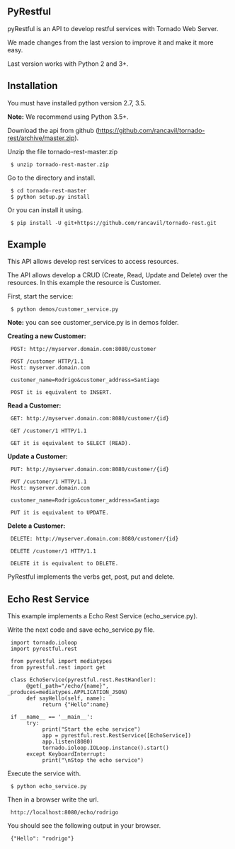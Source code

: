 PyRestful
---------

pyRestful is an API to develop restful services with Tornado Web Server.

We made changes from the last version to improve it and make it more easy.

Last version works with Python 2 and 3+.

Installation
------------

You must have installed python version 2.7, 3.5.

**Note:** We recommend using Python 3.5+.

Download the api from github (https://github.com/rancavil/tornado-rest/archive/master.zip).

Unzip the file tornado-rest-master.zip

     $ unzip tornado-rest-master.zip

Go to the directory and install.

     $ cd tornado-rest-master
     $ python setup.py install

Or you can install it using.
     
     $ pip install -U git+https://github.com/rancavil/tornado-rest.git

Example
-------

This API allows develop rest services to access resources.

The API allows develop a CRUD (Create, Read, Update and Delete) over the resources. In this example the 
resource is Customer.

First, start the service:

     $ python demos/customer_service.py

**Note:** you can see customer_service.py is in demos folder.

**Creating a new Customer:**

     POST: http://myserver.domain.com:8080/customer

     POST /customer HTTP/1.1
     Host: myserver.domain.com
     
     customer_name=Rodrigo&customer_address=Santiago

     POST it is equivalent to INSERT.

**Read a Customer:**

     GET: http://myserver.domain.com:8080/customer/{id}

     GET /customer/1 HTTP/1.1

     GET it is equivalent to SELECT (READ).

**Update a Customer:**

     PUT: http://myserver.domain.com:8080/customer/{id}

     PUT /customer/1 HTTP/1.1
     Host: myserver.domain.com
     
     customer_name=Rodrigo&customer_address=Santiago
     
     PUT it is equivalent to UPDATE.

**Delete a Customer:**

     DELETE: http://myserver.domain.com:8080/customer/{id}

     DELETE /customer/1 HTTP/1.1

     DELETE it is equivalent to DELETE.

PyRestful implements the verbs get, post, put and delete.

Echo Rest Service
-----------------

This example implements a Echo Rest Service (echo_service.py).

Write the next code and save echo_service.py file.

     import tornado.ioloop
     import pyrestful.rest

     from pyrestful import mediatypes
     from pyrestful.rest import get

     class EchoService(pyrestful.rest.RestHandler):
          @get(_path="/echo/{name}", _produces=mediatypes.APPLICATION_JSON)
          def sayHello(self, name):
               return {"Hello":name}

     if __name__ == '__main__':
          try:
               print("Start the echo service")
               app = pyrestful.rest.RestService([EchoService])
               app.listen(8080)
               tornado.ioloop.IOLoop.instance().start()
          except KeyboardInterrupt:
               print("\nStop the echo service")

Execute the service with.

     $ python echo_service.py

Then in a browser write the url.
     
     http://localhost:8080/echo/rodrigo

You should see the following output in your browser.

     {"Hello": "rodrigo"}
